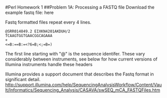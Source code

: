 #Perl Homework 1
##Problem 1A: Processing a FASTQ file
Download the example fastq file: here

Fastq formatted files repeat every 4 lines. 
```
@SRR014849.2 EIXKN4201AKDUH/2
TCAAGTGGTGAACGGCAGAAA
+
<=B:==B:=<?6=B;<;=B=)
```

The first line starting with "@" is the sequence identifer. These vary considerably between instruments, see below for how current versions of Illumina instruments handle these headers


Illumina provides a support document that describes the Fastq format in significant detail.
http://support.illumina.com/help/SequencingAnalysisWorkflow/Content/Vault/Informatics/Sequencing_Analysis/CASAVA/swSEQ_mCA_FASTQFiles.htm


